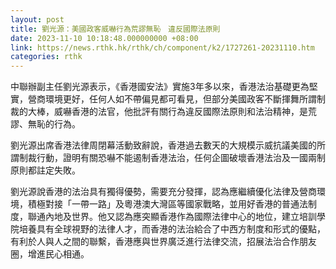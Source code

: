 ```yaml
---
layout: post
title: 劉光源：美國政客威嚇行為荒謬無恥　違反國際法原則
date: 2023-11-10 10:18:48.000000000 +08:00
link: https://news.rthk.hk/rthk/ch/component/k2/1727261-20231110.htm
categories: rthk
---
```


中聯辦副主任劉光源表示，《香港國安法》實施3年多以來，香港法治基礎更為堅實，營商環境更好，任何人如不帶偏見都可看見，但部分美國政客不斷揮舞所謂制裁的大棒，威嚇香港的法官，他批評有關行為違反國際法原則和法治精神，是荒謬、無恥的行為。

劉光源出席香港法律周閉幕活動致辭說，香港過去數天的大規模示威抗議美國的所謂制裁行動，證明有關恐嚇不能遏制香港法治，任何企圖破壞香港法治及一國兩制原則都註定失敗。

劉光源說香港的法治具有獨得優勢，需要充分發揮，認為應繼續優化法律及營商環境，積極對接「一帶一路」及粵港澳大灣區等國家戰略，並用好香港的普通法制度，聯通內地及世界。他又認為應突顯香港作為國際法律中心的地位，建立培訓學院培養具有全球視野的法律人才，而香港的法治給合了中西方制度和形式的優點，有利於人與人之間的聯繫，香港應與世界廣泛進行法律交流，招展法治合作朋友圈，增進民心相通。
